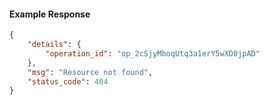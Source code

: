 <!-- Code generated for API Clients. DO NOT EDIT. -->

#### Example Response

```json
{
	"details": {
		"operation_id": "op_2cSjyMboqUtq3a1erY5wXD0jpAD"
	},
	"msg": "Resource not found",
	"status_code": 404
}
```
